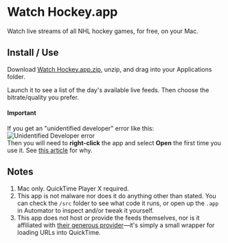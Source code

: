 Watch Hockey.app
============

Watch live streams of all NHL hockey games, for free, on your Mac.

## Install / Use

Download [Watch Hockey.app.zip](https://raw.github.com/mismith/watch-hockey/master/Watch%20Hockey.app.zip), unzip, and drag into your Applications folder.

Launch it to see a list of the day's available live feeds. Then choose the bitrate/quality you prefer.

#### Important
If you get an "unidentified developer" error like this:<br>
![Unidentified Developer error](http://cdn.imore.com/sites/imore.com/files/styles/large/public/field/image/2012/08/Gatekeeper%20can%27t%20open_0.jpeg)<br>
Then you will need to **right-click** the app and select **Open** the first time you use it. See [this article](http://www.imore.com/how-open-apps-unidentified-developer-os-x-mountain-lion) for why.


## Notes

1. Mac only. QuickTime Player X required.
2. This app is not malware nor does it do anything other than stated. You can check the `/src` folder to see what code it runs, or open up the `.app` in Automator to inspect and/or tweak it yourself.
3. This app does not host or provide the feeds themselves, nor is it affiliated with [their generous provider](http://dnalloheoj.com/)—it's simply a small wrapper for loading URLs into QuickTime.
